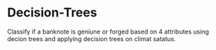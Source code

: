 # Decision-Trees
Classify if a banknote is geniune or forged based on 4 attributes using decion trees and applying decision trees on climat satatus.
